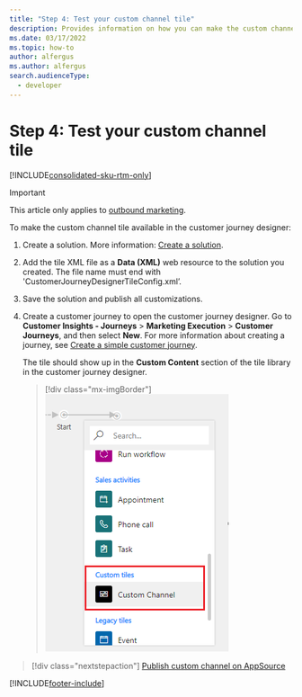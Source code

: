 ```yaml
---
title: "Step 4: Test your custom channel tile"
description: Provides information on how you can make the custom channel tile available in the customer journey designer in Dynamics 365 Customer Insights - Journeys.
ms.date: 03/17/2022
ms.topic: how-to
author: alfergus
ms.author: alfergus
search.audienceType: 
  - developer
---
```


# Step 4: Test your custom channel tile

[!INCLUDE[consolidated-sku-rtm-only](../../includes/consolidated-sku-rtm-only.md)]

> [!IMPORTANT]
> This article only applies to [outbound marketing](/dynamics365/marketing/user-guide).

To make the custom channel tile available in the customer journey designer:

1. Create a solution. More information: [Create a solution](/powerapps/maker/common-data-service/create-solution).
1. Add the tile XML file as a **Data (XML)** web resource to the solution you created. The file name must end with 'CustomerJourneyDesignerTileConfig.xml’.
1. Save the solution and publish all customizations.
1. Create a customer journey to open the customer journey designer. Go to **Customer Insights - Journeys** > **Marketing Execution** > **Customer Journeys**, and then select **New**. For more information about creating a journey, see [Create a simple customer journey](../../marketing/create-simple-customer-journey.md).
    
    The tile should show up in the **Custom Content** section of the tile library in the customer journey designer.

    > [!div class="mx-imgBorder"]
    > ![Custom Content tiles.](../media/marketing-custom-channel-tile2.png "Custom Content tiles")

> [!div class="nextstepaction"]
> [Publish custom channel on AppSource](publish-custom-channel-appsource.md)

[!INCLUDE[footer-include](../../includes/footer-banner.md)]
